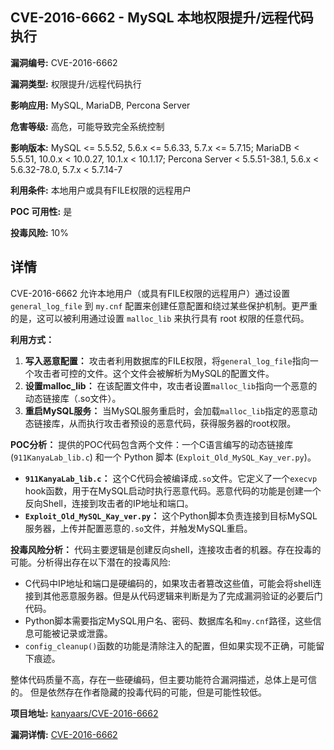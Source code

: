 ## CVE-2016-6662 - MySQL 本地权限提升/远程代码执行

**漏洞编号:** CVE-2016-6662

**漏洞类型:** 权限提升/远程代码执行

**影响应用:** MySQL, MariaDB, Percona Server

**危害等级:** 高危，可能导致完全系统控制

**影响版本:** MySQL <= 5.5.52, 5.6.x <= 5.6.33, 5.7.x <= 5.7.15; MariaDB < 5.5.51, 10.0.x < 10.0.27, 10.1.x < 10.1.17; Percona Server < 5.5.51-38.1, 5.6.x < 5.6.32-78.0, 5.7.x < 5.7.14-7

**利用条件:** 本地用户或具有FILE权限的远程用户

**POC 可用性:** 是

**投毒风险:** 10%

## 详情

CVE-2016-6662 允许本地用户（或具有FILE权限的远程用户）通过设置 `general_log_file` 到 `my.cnf` 配置来创建任意配置和绕过某些保护机制。更严重的是，这可以被利用通过设置 `malloc_lib` 来执行具有 root 权限的任意代码。

**利用方式：**

1.  **写入恶意配置：** 攻击者利用数据库的FILE权限，将`general_log_file`指向一个攻击者可控的文件。这个文件会被解析为MySQL的配置文件。
2.  **设置malloc_lib：** 在该配置文件中，攻击者设置`malloc_lib`指向一个恶意的动态链接库（.so文件）。
3.  **重启MySQL服务：** 当MySQL服务重启时，会加载`malloc_lib`指定的恶意动态链接库，从而执行攻击者预设的恶意代码，获得服务器的root权限。

**POC分析：**
提供的POC代码包含两个文件：一个C语言编写的动态链接库 (`911KanyaLab_lib.c`) 和一个 Python 脚本 (`Exploit_Old_MySQL_Kay_ver.py`)。

*   **`911KanyaLab_lib.c`：** 这个C代码会被编译成`.so`文件。它定义了一个`execvp` hook函数，用于在MySQL启动时执行恶意代码。恶意代码的功能是创建一个反向Shell，连接到攻击者的IP地址和端口。
*   **`Exploit_Old_MySQL_Kay_ver.py`：** 这个Python脚本负责连接到目标MySQL服务器，上传并配置恶意的`.so`文件，并触发MySQL重启。

**投毒风险分析：**
代码主要逻辑是创建反向shell，连接攻击者的机器。存在投毒的可能。分析得出存在以下潜在的投毒风险:
*   C代码中IP地址和端口是硬编码的，如果攻击者篡改这些值，可能会将shell连接到其他恶意服务器。但是从代码逻辑来判断是为了完成漏洞验证的必要后门代码。
*   Python脚本需要指定MySQL用户名、密码、数据库名和`my.cnf`路径，这些信息可能被记录或泄露。
*   `config_cleanup()`函数的功能是清除注入的配置，但如果实现不正确，可能留下痕迹。

整体代码质量不高，存在一些硬编码，但主要功能符合漏洞描述，总体上是可信的。 但是依然存在作者隐藏的投毒代码的可能，但是可能性较低。

**项目地址:** [kanyaars/CVE-2016-6662](https://github.com/kanyaars/CVE-2016-6662)

**漏洞详情:** [CVE-2016-6662](https://nvd.nist.gov/vuln/detail/CVE-2016-6662)